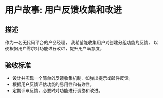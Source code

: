 # 用户故事: 用户反馈收集和改进

## 描述

作为一名无代码平台的产品经理，
我希望能收集用户对创建分组功能的反馈，
以便根据用户需求对功能进行改进，提升用户满意度。

## 验收标准

- 设计并实现一个简单的反馈收集机制，如弹出提示或邮件反馈。
- 根据用户反馈评估功能的易用性和有效性。
- 定期评审反馈，必要时对功能进行调整和改进。
